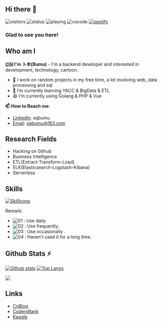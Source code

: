 ## Hi there 👋

![visitors](https://visitor-badge.glitch.me/badge?page_id=xqbumu.xqbumu)
![status](https://nocache.xqbumu.workers.dev?url=https://img.shields.io/endpoint?url=https://dev.discordprofiles.me/api/badge/status/240845551518744577?simple=true)
![playing](https://nocache.xqbumu.workers.dev?url=https://img.shields.io/endpoint?url=https://dev.discordprofiles.me/api/badge/playing/240845551518744577)
![vscode](https://nocache.xqbumu.workers.dev?url=https://img.shields.io/endpoint?url=https://dev.discordprofiles.me/api/badge/vscode/240845551518744577)
[![spotify](https://nocache.xqbumu.workers.dev?url=https://img.shields.io/endpoint?url=https://dev.discordprofiles.me/api/badge/spotify/240845551518744577)](https://dev.discordprofiles.me/openspotify/240845551518744577)

### Glad to see you here! &nbsp; 

## Who am I

**🇨🇳 I'm 卜木(Bumu)** - I'm a backend developer and interested in development, technology, cartoon. 

- 🔭 I work on random projects in my free time, a lot involving web, data processing and sql
- 🌱 I’m currently learning YACC & BigData & ETL
- 😄 I’m currently using Golang & PHP & Vue

**📫 How to Reach me:**

- [LinkedIn](https://www.linkedin.cn/injobs/in/xqbumu): xqbumu
- [Email](mailto:xqbumu@163.com): xqbumu@163.com

<!--
**xqbumu/xqbumu** is a ✨ _special_ ✨ repository because its `README.md` (this file) appears on your GitHub profile.

Here are some ideas to get you started:

- 🔭 I’m currently working on ...
- 🌱 I’m currently learning ...
- 👯 I’m looking to collaborate on ...
- 🤔 I’m looking for help with ...
- 💬 Ask me about ...
- 📫 How to reach me: ...
- 😄 Pronouns: ...
- ⚡ Fun fact: ...
-->

## Research Fields
  - Hacking on Github
  - Business Intelligence
  - ETL(Extract-Transform-Load)
  - ELK(Elasticsearch-Logstash-Kibana)
  - Serverless

## Skills

[![SkillIcons](https://skillicons.dev/icons?i=linux,go,php,bash,js,ts,vue,nodejs,py,ruby,rust,zig,regex,wasm,mysql,postgres,redis,graphql,nginx,laravel,docker,kubernetes,sass,vscode,vim,md,linkedin)](https://skillicons.dev)<br/>

Remark:
 - ![01](https://s1.ax1x.com/2020/07/22/U74gZ6.png) : Use daily.
 - ![02](https://s1.ax1x.com/2020/07/22/U746qx.png) : Use frequently.
 - ![03](https://s1.ax1x.com/2020/07/22/U74ys1.png) : Use occasionally .
 - ![04](https://s1.ax1x.com/2020/07/22/U74sMR.png) : Haven't used it for a long time.

## Github Stats ⚡
  <a href="#">![Github stats](https://github-readme-stats.vercel.app/api?username=xqbumu&theme=blueberry&count_private=true&hide_border=true&line_height=20)</a>
  <a href="#">![Top Langs](https://github-readme-stats.vercel.app/api/top-langs/?username=xqbumu&layout=compact&theme=blueberry&count_private=true&hide_border=true)</a>

<img src="https://github-readme-streak-stats.herokuapp.com/?user=xqbumu"></img>

<!--
<details>
  <summary>Github Repos ⚡</summary>

  <a href="#">[![Profile Card](https://github-readme-stats.vercel.app/api/pin/?username=xqbumu&repo=xqbumu)](https://github.com/xqbumu/xqbumu)</a>
</details>
-->

<!--
## CodeRank

<a href="#">![Top Langs](https://cr-skills-chart-widget.azurewebsites.net/api/api?username=xqbumu&width=820)</a>
-->

## Links

- [CnBlog](https://www.cnblogs.com/xqbumu/)
- [CodersRank](https://profile.codersrank.io/user/xqbumu/)
- [Kaggle](https://www.kaggle.com/xqbumu)
